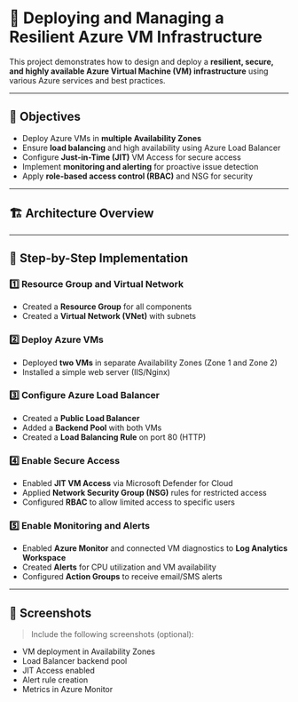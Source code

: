 # 🚀 Deploying and Managing a Resilient Azure VM Infrastructure

This project demonstrates how to design and deploy a **resilient, secure, and highly available Azure Virtual Machine (VM) infrastructure** using various Azure services and best practices.

---

## 🎯 Objectives

- Deploy Azure VMs in **multiple Availability Zones**
- Ensure **load balancing** and high availability using Azure Load Balancer
- Configure **Just-in-Time (JIT)** VM Access for secure access
- Implement **monitoring and alerting** for proactive issue detection
- Apply **role-based access control (RBAC)** and NSG for security

---

## 🏗️ Architecture Overview



---

## 🔧 Step-by-Step Implementation

### 1️⃣ Resource Group and Virtual Network
- Created a **Resource Group** for all components
- Created a **Virtual Network (VNet)** with subnets

### 2️⃣ Deploy Azure VMs
- Deployed **two VMs** in separate Availability Zones (Zone 1 and Zone 2)
- Installed a simple web server (IIS/Nginx)

### 3️⃣ Configure Azure Load Balancer
- Created a **Public Load Balancer**
- Added a **Backend Pool** with both VMs
- Created a **Load Balancing Rule** on port 80 (HTTP)

### 4️⃣ Enable Secure Access
- Enabled **JIT VM Access** via Microsoft Defender for Cloud
- Applied **Network Security Group (NSG)** rules for restricted access
- Configured **RBAC** to allow limited access to specific users

### 5️⃣ Enable Monitoring and Alerts
- Enabled **Azure Monitor** and connected VM diagnostics to **Log Analytics Workspace**
- Created **Alerts** for CPU utilization and VM availability
- Configured **Action Groups** to receive email/SMS alerts

---

## 📸 Screenshots

> Include the following screenshots (optional):
- VM deployment in Availability Zones
- Load Balancer backend pool
- JIT Access enabled
- Alert rule creation
- Metrics in Azure Monitor
